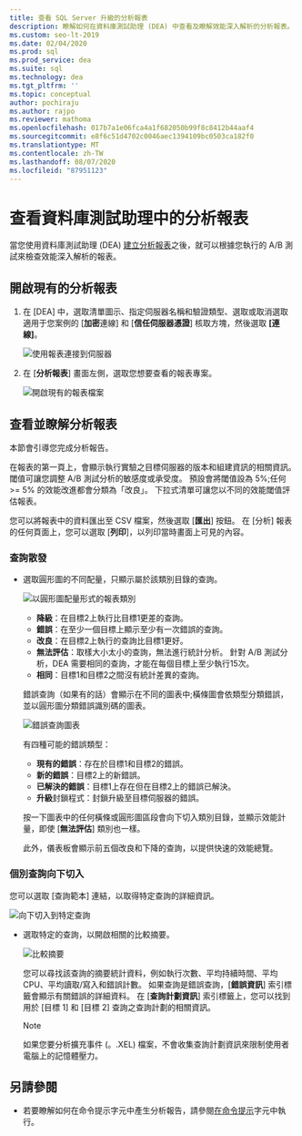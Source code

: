 ```yaml
---
title: 查看 SQL Server 升級的分析報表
description: 瞭解如何在資料庫測試助理 (DEA) 中查看及瞭解效能深入解析的分析報表。
ms.custom: seo-lt-2019
ms.date: 02/04/2020
ms.prod: sql
ms.prod_service: dea
ms.suite: sql
ms.technology: dea
ms.tgt_pltfrm: ''
ms.topic: conceptual
author: pochiraju
ms.author: rajpo
ms.reviewer: mathoma
ms.openlocfilehash: 017b7a1e06fca4a1f682050b99f8c8412b44aaf4
ms.sourcegitcommit: e8f6c51d4702c0046aec1394109bc0503ca182f0
ms.translationtype: MT
ms.contentlocale: zh-TW
ms.lasthandoff: 08/07/2020
ms.locfileid: "87951123"
---
```

# <a name="view-analysis-reports-in-database-experimentation-assistant"></a>查看資料庫測試助理中的分析報表

當您使用資料庫測試助理 (DEA) [建立分析報表](database-experimentation-assistant-create-report.md)之後，就可以根據您執行的 A/B 測試來檢查效能深入解析的報表。

## <a name="open-an-existing-analysis-report"></a>開啟現有的分析報表

1. 在 [DEA] 中，選取清單圖示、指定伺服器名稱和驗證類型、選取或取消選取適用于您案例的 [**加密**連線] 和 [**信任伺服器憑證**] 核取方塊，然後選取 **[連線]**。

   ![使用報表連接到伺服器](./media/database-experimentation-assistant-view-report/dea-connect-to-server-with-report-files.png)

2. 在 [**分析報表**] 畫面左側，選取您想要查看的報表專案。

   ![開啟現有的報表檔案](./media/database-experimentation-assistant-view-report/dea-select-report-to-view.png)

## <a name="view-and-understand-the-analysis-report"></a>查看並瞭解分析報表

本節會引導您完成分析報告。

在報表的第一頁上，會顯示執行實驗之目標伺服器的版本和組建資訊的相關資訊。 閾值可讓您調整 A/B 測試分析的敏感度或承受度。 預設會將閾值設為 5%;任何 >= 5% 的效能改進都會分類為「改良」。  下拉式清單可讓您以不同的效能閾值評估報表。

您可以將報表中的資料匯出至 CSV 檔案，然後選取 [**匯出**] 按鈕。  在 [分析] 報表的任何頁面上，您可以選取 [**列印**]，以列印當時畫面上可見的內容。

### <a name="query-distribution"></a>查詢散發

- 選取圓形圖的不同配量，只顯示屬於該類別目錄的查詢。

   ![以圓形圖配量形式的報表類別](./media/database-experimentation-assistant-view-report/dea-view-report-pie-slices.png)

  - **降級**：在目標2上執行比目標1更差的查詢。
  - **錯誤**：在至少一個目標上顯示至少有一次錯誤的查詢。
  - **改良**：在目標2上執行的查詢比目標1更好。
  - **無法評估**：取樣大小太小的查詢，無法進行統計分析。 針對 A/B 測試分析，DEA 需要相同的查詢，才能在每個目標上至少執行15次。
  - **相同**：目標1和目標2之間沒有統計差異的查詢。

  錯誤查詢（如果有的話）會顯示在不同的圖表中;橫條圖會依類型分類錯誤，並以圓形圖分類錯誤識別碼的圖表。

   ![錯誤查詢圖表](./media/database-experimentation-assistant-view-report/dea-error-query-charts.png)

  有四種可能的錯誤類型：

  - **現有的錯誤**：存在於目標1和目標2的錯誤。
  - **新的錯誤**：目標2上的新錯誤。
  - **已解決的錯誤**：目標1上存在但在目標2上的錯誤已解決。
  - **升級**封鎖程式：封鎖升級至目標伺服器的錯誤。

  按一下圖表中的任何橫條或圓形圖區段會向下切入類別目錄，並顯示效能計量，即使 [**無法評估**] 類別也一樣。

  此外，儀表板會顯示前五個改良和下降的查詢，以提供快速的效能總覽。

### <a name="individual-query-drill-down"></a>個別查詢向下切入

您可以選取 [查詢範本] 連結，以取得特定查詢的詳細資訊。

![向下切入到特定查詢](./media/database-experimentation-assistant-view-report/dea-query-drill-down-report.png)

- 選取特定的查詢，以開啟相關的比較摘要。

   ![比較摘要](./media/database-experimentation-assistant-view-report/dea-view-report-comparison-summary.png)

   您可以尋找該查詢的摘要統計資料，例如執行次數、平均持續時間、平均 CPU、平均讀取/寫入和錯誤計數。  如果查詢是錯誤查詢，[**錯誤資訊**] 索引標籤會顯示有關錯誤的詳細資料。  在 [**查詢計劃資訊**] 索引標籤上，您可以找到用於 [目標 1] 和 [目標 2] 查詢之查詢計劃的相關資訊。

   > [!NOTE]
   > 如果您要分析擴充事件 (。.XEL) 檔案，不會收集查詢計劃資訊來限制使用者電腦上的記憶體壓力。

## <a name="see-also"></a>另請參閱

- 若要瞭解如何在命令提示字元中產生分析報告，請參閱[在命令提示](database-experimentation-assistant-run-command-prompt.md)字元中執行。

